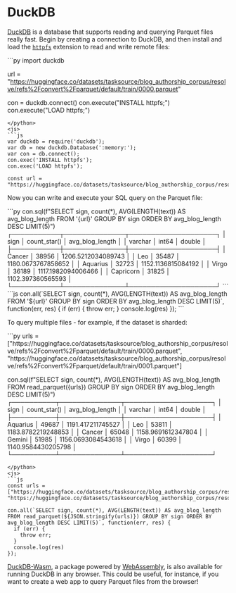 # DuckDB

[DuckDB](https://duckdb.org/docs/) is a database that supports reading and querying Parquet files really fast. Begin by creating a connection to DuckDB, and then install and load the [`httpfs`](https://duckdb.org/docs/extensions/httpfs.html) extension to read and write remote files:

<inferencesnippet>
<python>
```py
import duckdb

url = "https://huggingface.co/datasets/tasksource/blog_authorship_corpus/resolve/refs%2Fconvert%2Fparquet/default/train/0000.parquet"

con = duckdb.connect()
con.execute("INSTALL httpfs;")
con.execute("LOAD httpfs;")
```
</python>
<js>
```js
var duckdb = require('duckdb');
var db = new duckdb.Database(':memory:');
var con = db.connect();
con.exec('INSTALL httpfs');
con.exec('LOAD httpfs');

const url = "https://huggingface.co/datasets/tasksource/blog_authorship_corpus/resolve/refs%2Fconvert%2Fparquet/default/train/0000.parquet"
```
</js>
</inferencesnippet>

Now you can write and execute your SQL query on the Parquet file:

<inferencesnippet>
<python>
```py
con.sql(f"SELECT sign, count(*), AVG(LENGTH(text)) AS avg_blog_length FROM '{url}' GROUP BY sign ORDER BY avg_blog_length DESC LIMIT(5)")
┌───────────┬──────────────┬────────────────────┐
│   sign    │ count_star() │  avg_blog_length   │
│  varchar  │    int64     │       double       │
├───────────┼──────────────┼────────────────────┤
│ Cancer    │        38956 │ 1206.5212034089743 │
│ Leo       │        35487 │ 1180.0673767858652 │
│ Aquarius  │        32723 │ 1152.1136815084192 │
│ Virgo     │        36189 │ 1117.1982094006466 │
│ Capricorn │        31825 │  1102.397360565593 │
└───────────┴──────────────┴────────────────────┘
```
</python>
<js>
```js
con.all(`SELECT sign, count(*), AVG(LENGTH(text)) AS avg_blog_length FROM '${url}' GROUP BY sign ORDER BY avg_blog_length DESC LIMIT(5)`, function(err, res) {
  if (err) {
    throw err;
  }
  console.log(res)
});
```
</js>
</inferencesnippet>

To query multiple files - for example, if the dataset is sharded:

<inferencesnippet>
<python>
```py
urls = ["https://huggingface.co/datasets/tasksource/blog_authorship_corpus/resolve/refs%2Fconvert%2Fparquet/default/train/0000.parquet", "https://huggingface.co/datasets/tasksource/blog_authorship_corpus/resolve/refs%2Fconvert%2Fparquet/default/train/0001.parquet"]

con.sql(f"SELECT sign, count(*), AVG(LENGTH(text)) AS avg_blog_length FROM read_parquet({urls}) GROUP BY sign ORDER BY avg_blog_length DESC LIMIT(5)")
┌──────────┬──────────────┬────────────────────┐
│   sign   │ count_star() │  avg_blog_length   │
│ varchar  │    int64     │       double       │
├──────────┼──────────────┼────────────────────┤
│ Aquarius │        49687 │  1191.417211745527 │
│ Leo      │        53811 │ 1183.8782219248853 │
│ Cancer   │        65048 │ 1158.9691612347804 │
│ Gemini   │        51985 │ 1156.0693084543618 │
│ Virgo    │        60399 │ 1140.9584430205798 │
└──────────┴──────────────┴────────────────────┘
```
</python>
<js>
```js
const urls = ["https://huggingface.co/datasets/tasksource/blog_authorship_corpus/resolve/refs%2Fconvert%2Fparquet/default/train/0000.parquet", "https://huggingface.co/datasets/tasksource/blog_authorship_corpus/resolve/refs%2Fconvert%2Fparquet/default/train/0001.parquet"];

con.all(`SELECT sign, count(*), AVG(LENGTH(text)) AS avg_blog_length FROM read_parquet(${JSON.stringify(urls)}) GROUP BY sign ORDER BY avg_blog_length DESC LIMIT(5)`, function(err, res) {
  if (err) {
    throw err;
  }
  console.log(res)
});
```
</js>
</inferencesnippet>

[DuckDB-Wasm](https://duckdb.org/docs/api/wasm), a package powered by [WebAssembly](https://webassembly.org/), is also available for running DuckDB in any browser. This could be useful, for instance, if you want to create a web app to query Parquet files from the browser!
